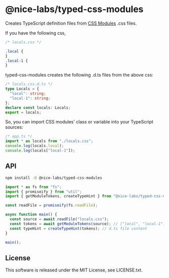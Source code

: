 # @nice-labs/typed-css-modules

Creates TypeScript definition files from [CSS Modules](https://github.com/css-modules/css-modules) .css files.

If you have the following css,

```css
/* locals.css */

.local {
}
.local-1 {
}
```

typed-css-modules creates the following .d.ts files from the above css:

```ts
/* locals.css.d.ts */
type Locals = {
  "local": string;
  "local-1": string;
};
declare const locals: Locals;
export = locals;
```

So, you can import CSS modules' class or variable into your TypeScript sources:

```ts
/* app.ts */
import * as locals from "./locals.css";
console.log(locals.local);
console.log(locals["local-1"]);
```

## API

```sh
npm install -D @nice-labs/typed-css-modules
```

```ts
import * as fs from "fs";
import { promiseify } from "util";
import { getModuleTokens, createTypeHint } from "@nice-labs/typed-css-modules";

const readFile = promiseify(fs.readFile);

async function main() {
  const source = await readFile("locals.css");
  const tokens = await getModuleTokens(source); // ["local", "local-1"]
  const typeHint = createTypeHint(tokens); // d.ts file content
}

main();
```

## License

This software is released under the MIT License, see LICENSE.txt.
